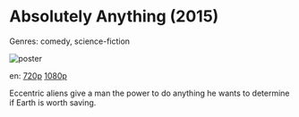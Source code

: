 # Absolutely Anything (2015)

Genres: comedy, science-fiction

![poster](http://image.tmdb.org/t/p/w500/yZSdJNUfbK5y7mT80PwWGgvXkXn.jpg)

en:
  [720p](magnet:?xt=urn:btih:56FD1B955D07190E4F9DC704F804882AD75318ED&tr=udp://glotorrents.pw:6969/announce&tr=udp://tracker.opentrackr.org:1337/announce&tr=udp://torrent.gresille.org:80/announce&tr=udp://tracker.openbittorrent.com:80&tr=udp://tracker.coppersurfer.tk:6969&tr=udp://tracker.leechers-paradise.org:6969&tr=udp://p4p.arenabg.ch:1337&tr=udp://tracker.internetwarriors.net:1337)
  [1080p](magnet:?xt=urn:btih:97A73D6AD04A5C77A44DA59A6F73B87F78013CA3&tr=udp://glotorrents.pw:6969/announce&tr=udp://tracker.opentrackr.org:1337/announce&tr=udp://torrent.gresille.org:80/announce&tr=udp://tracker.openbittorrent.com:80&tr=udp://tracker.coppersurfer.tk:6969&tr=udp://tracker.leechers-paradise.org:6969&tr=udp://p4p.arenabg.ch:1337&tr=udp://tracker.internetwarriors.net:1337)
  


Eccentric aliens give a man the power to do anything he wants to determine if Earth is worth saving.